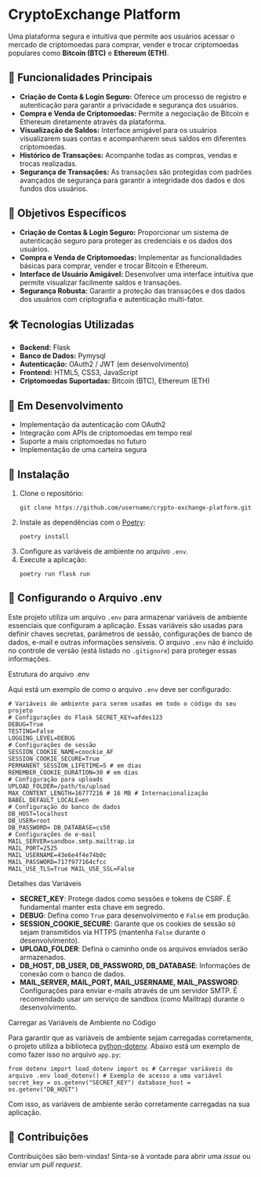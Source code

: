 # CryptoExchange Platform

<p>Uma plataforma segura e intuitiva que permite aos usuários acessar o mercado de criptomoedas para comprar, vender e trocar criptomoedas populares como <strong>Bitcoin (BTC)</strong> e <strong>Ethereum (ETH)</strong>.</p>

## 🚀 Funcionalidades Principais

<ul>
  <li><strong>Criação de Conta & Login Seguro:</strong> Oferece um processo de registro e autenticação para garantir a privacidade e segurança dos usuários.</li>
  <li><strong>Compra e Venda de Criptomoedas:</strong> Permite a negociação de Bitcoin e Ethereum diretamente através da plataforma.</li>
  <li><strong>Visualização de Saldos:</strong> Interface amigável para os usuários visualizarem suas contas e acompanharem seus saldos em diferentes criptomoedas.</li>
  <li><strong>Histórico de Transações:</strong> Acompanhe todas as compras, vendas e trocas realizadas.</li>
  <li><strong>Segurança de Transações:</strong> As transações são protegidas com padrões avançados de segurança para garantir a integridade dos dados e dos fundos dos usuários.</li>
</ul>

## 🎯 Objetivos Específicos

<ul>
  <li><strong>Criação de Contas & Login Seguro:</strong> Proporcionar um sistema de autenticação seguro para proteger as credenciais e os dados dos usuários.</li>
  <li><strong>Compra e Venda de Criptomoedas:</strong> Implementar as funcionalidades básicas para comprar, vender e trocar Bitcoin e Ethereum.</li>
  <li><strong>Interface de Usuário Amigável:</strong> Desenvolver uma interface intuitiva que permite visualizar facilmente saldos e transações.</li>
  <li><strong>Segurança Robusta:</strong> Garantir a proteção das transações e dos dados dos usuários com criptografia e autenticação multi-fator.</li>
</ul>

## 🛠️ Tecnologias Utilizadas

<ul>
  <li><strong>Backend:</strong> Flask</li>
  <li><strong>Banco de Dados:</strong> Pymysql</li>
  <li><strong>Autenticação:</strong> OAuth2 / JWT (em desenvolvimento)</li>
  <li><strong>Frontend:</strong> HTML5, CSS3, JavaScript</li>
  <li><strong>Criptomoedas Suportadas:</strong> Bitcoin (BTC), Ethereum (ETH)</li>
</ul>

## 🚧 Em Desenvolvimento

<ul>
  <li>Implementação da autenticação com OAuth2</li>
  <li>Integração com APIs de criptomoedas em tempo real</li>
  <li>Suporte a mais criptomoedas no futuro</li>
  <li>Implementação de uma carteira segura</li>
</ul>

## 📝 Instalação

<ol>
  <li>Clone o repositório:
    <pre><code>git clone https://github.com/username/crypto-exchange-platform.git</code></pre>
  </li>
  <li>Instale as dependências com o <a href="https://python-poetry.org/" target="_blank">Poetry</a>:
    <pre><code>poetry install</code></pre>
  </li>
  <li>Configure as variáveis de ambiente no arquivo <code>.env</code>.</li>
  <li>Execute a aplicação:
    <pre><code>poetry run flask run</code></pre>
  </li>
</ol>


## 🔧 Configurando o Arquivo .env

<p>Este projeto utiliza um arquivo <code>.env</code> para armazenar variáveis de ambiente essenciais que configuram a aplicação. Essas variáveis são usadas para definir chaves secretas, parâmetros de sessão, configurações de banco de dados, e-mail e outras informações sensíveis. O arquivo <code>.env</code> não é incluído no controle de versão (está listado no <code>.gitignore</code>) para proteger essas informações.</p>
Estrutura do arquivo .env
<p>Aqui está um exemplo de como o arquivo <code>.env</code> deve ser configurado:</p><pre><code># Variáveis de ambiente para serem usadas em todo o código do seu projeto <br># Configurações do Flask SECRET_KEY=afdes123 <br>DEBUG=True <br>TESTING=False <br>LOGGING_LEVEL=DEBUG <br># Configurações de sessão <br>SESSION_COOKIE_NAME=coockie_AF <br>SESSION_COOKIE_SECURE=True <br>PERMANENT_SESSION_LIFETIME=5 # em dias <br>REMEMBER_COOKIE_DURATION=30 # em dias <br># Configuração para uploads <br>UPLOAD_FOLDER=/path/to/upload <br>MAX_CONTENT_LENGTH=16777216 # 16 MB # Internacionalização <br>BABEL_DEFAULT_LOCALE=en <br># Configuração do banco de dados <br>DB_HOST=localhost <br>DB_USER=root <br>DB_PASSWORD= DB_DATABASE=cs50 <br># Configurações de e-mail <br>MAIL_SERVER=sandbox.smtp.mailtrap.io <br>MAIL_PORT=2525 <br>MAIL_USERNAME=43e6e4f4e74b0c <br>MAIL_PASSWORD=717f977164cfcc <br>MAIL_USE_TLS=True MAIL_USE_SSL=False </code></pre>
Detalhes das Variáveis
<ul> <li><strong>SECRET_KEY</strong>: Protege dados como sessões e tokens de CSRF. É fundamental manter esta chave em segredo.</li> <li><strong>DEBUG</strong>: Defina como <code>True</code> para desenvolvimento e <code>False</code> em produção.</li> <li><strong>SESSION_COOKIE_SECURE</strong>: Garante que os cookies de sessão só sejam transmitidos via HTTPS (mantenha <code>False</code> durante o desenvolvimento).</li> <li><strong>UPLOAD_FOLDER</strong>: Defina o caminho onde os arquivos enviados serão armazenados.</li> <li><strong>DB_HOST, DB_USER, DB_PASSWORD, DB_DATABASE</strong>: Informações de conexão com o banco de dados.</li> <li><strong>MAIL_SERVER, MAIL_PORT, MAIL_USERNAME, MAIL_PASSWORD</strong>: Configurações para enviar e-mails através de um servidor SMTP. É recomendado usar um serviço de sandbox (como Mailtrap) durante o desenvolvimento.</li> </ul>
Carregar as Variáveis de Ambiente no Código
<p>Para garantir que as variáveis de ambiente sejam carregadas corretamente, o projeto utiliza a biblioteca <a href="https://pypi.org/project/python-dotenv/" target="_blank">python-dotenv</a>. Abaixo está um exemplo de como fazer isso no arquivo <code>app.py</code>:</p> <pre><code>from dotenv import load_dotenv import os # Carregar variáveis do arquivo .env load_dotenv() # Exemplo de acesso a uma variável secret_key = os.getenv("SECRET_KEY") database_host = os.getenv("DB_HOST") </code></pre> <p>Com isso, as variáveis de ambiente serão corretamente carregadas na sua aplicação.</p>


## 🤝 Contribuições

<p>Contribuições são bem-vindas! Sinta-se à vontade para abrir uma <i>issue</i> ou enviar um <i>pull request</i>.</p>
